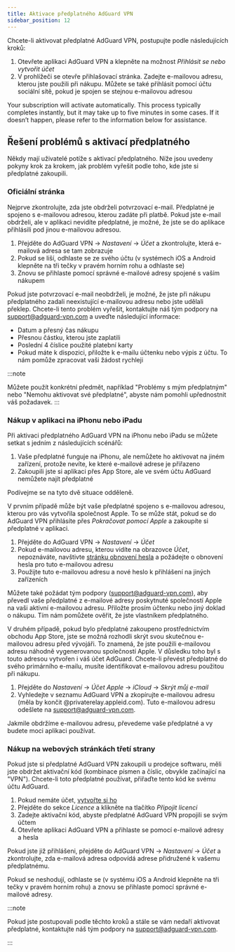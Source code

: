 ```yaml
---
title: Aktivace předplatného AdGuard VPN
sidebar_position: 12
---
```


Chcete-li aktivovat předplatné AdGuard VPN, postupujte podle následujících kroků:

1. Otevřete aplikaci AdGuard VPN a klepněte na možnost _Přihlásit se nebo vytvořit účet_
2. V prohlížeči se otevře přihlašovací stránka. Zadejte e-mailovou adresu, kterou jste použili při nákupu. Můžete se také přihlásit pomocí účtu sociální sítě, pokud je spojen se stejnou e-mailovou adresou

Your subscription will activate automatically. This process typically completes instantly, but it may take up to five minutes in some cases. If it doesn’t happen, please refer to the information below for assistance.

## Řešení problémů s aktivací předplatného

Někdy mají uživatelé potíže s aktivací předplatného. Níže jsou uvedeny pokyny krok za krokem, jak problém vyřešit podle toho, kde jste si předplatné zakoupili.

### Oficiální stránka

Nejprve zkontrolujte, zda jste obdrželi potvrzovací e-mail. Předplatné je spojeno s e-mailovou adresou, kterou zadáte při platbě. Pokud jste e-mail obdrželi, ale v aplikaci nevidíte předplatné, je možné, že jste se do aplikace přihlásili pod jinou e-mailovou adresou.

1. Přejděte do AdGuard VPN → _Nastavení_ → _Účet_ a zkontrolujte, která e-mailová adresa se tam zobrazuje
2. Pokud se liší, odhlaste se ze svého účtu (v systémech iOS a Android klepněte na tři tečky v pravém horním rohu a odhlaste se)
3. Znovu se přihlaste pomocí správné e-mailové adresy spojené s vaším nákupem

Pokud jste potvrzovací e-mail neobdrželi, je možné, že jste při nákupu předplatného zadali neexistující e-mailovou adresu nebo jste udělali překlep. Chcete-li tento problém vyřešit, kontaktujte náš tým podpory na support@adguard-vpn.com a uveďte následující informace:

- Datum a přesný čas nákupu
- Přesnou částku, kterou jste zaplatili
- Poslední 4 číslice použité platební karty
- Pokud máte k dispozici, přiložte k e-mailu účtenku nebo výpis z účtu. To nám pomůže zpracovat vaši žádost rychleji

:::note

Můžete použít konkrétní předmět, například "Problémy s mým předplatným" nebo "Nemohu aktivovat své předplatné", abyste nám pomohli upřednostnit váš požadavek.
:::

### Nákup v aplikaci na iPhonu nebo iPadu

Při aktivaci předplatného AdGuard VPN na iPhonu nebo iPadu se můžete setkat s jedním z následujících scénářů:

1. Vaše předplatné funguje na iPhonu, ale nemůžete ho aktivovat na jiném zařízení, protože nevíte, ke které e-mailové adrese je přiřazeno
2. Zakoupili jste si aplikaci přes App Store, ale ve svém účtu AdGuard nemůžete najít předplatné

Podívejme se na tyto dvě situace odděleně.

V prvním případě může být vaše předplatné spojeno s e-mailovou adresou, kterou pro vás vytvořila společnost Apple. To se může stát, pokud se do AdGuard VPN přihlásíte přes _Pokračovat pomocí Apple_ a zakoupíte si předplatné v aplikaci.

1. Přejděte do AdGuard VPN → _Nastavení_ → _Účet_
2. Pokud e-mailovou adresu, kterou vidíte na obrazovce _Účet_, nepoznáváte, navštivte [stránku obnovení hesla](https://auth.adguardaccount.com/account/recovery_password.html) a požádejte o obnovení hesla pro tuto e-mailovou adresu
3. Použijte tuto e-mailovou adresu a nové heslo k přihlášení na jiných zařízeních

Můžete také požádat tým podpory (support@adguard-vpn.com), aby převedl vaše předplatné z e-mailové adresy poskytnuté společností Apple na vaši aktivní e-mailovou adresu. Přiložte prosím účtenku nebo jiný doklad o nákupu. Tím nám pomůžete ověřit, že jste vlastníkem předplatného.

V druhém případě, pokud bylo předplatné zakoupeno prostřednictvím obchodu App Store, jste se možná rozhodli skrýt svou skutečnou e-mailovou adresu před vývojáři. To znamená, že jste použili e-mailovou adresu náhodně vygenerovanou společností Apple. V důsledku toho byl s touto adresou vytvořen i váš účet AdGuard. Chcete-li převést předplatné do svého primárního e-mailu, musíte identifikovat e-mailovou adresu použitou při nákupu.

1. Přejděte do _Nastavení_ → _Účet Apple_ → _iCloud_ → _Skrýt můj e-mail_
2. Vyhledejte v seznamu AdGuard VPN a zkopírujte e-mailovou adresu (měla by končit @privaterelay.appleid.com). Tuto e-mailovou adresu odešlete na support@adguard-vpn.com.

Jakmile obdržíme e-mailovou adresu, převedeme vaše předplatné a vy budete moci aplikaci používat.

### Nákup na webových stránkách třetí strany

Pokud jste si předplatné AdGuard VPN zakoupili u prodejce softwaru, měli jste obdržet aktivační kód (kombinace písmen a číslic, obvykle začínající na "VPN"). Chcete-li toto předplatné používat, přiřaďte tento kód ke svému účtu AdGuard.

1. Pokud nemáte účet, [vytvořte si ho](https://auth.adguardaccount.com/login.html)
2. Přejděte do sekce _Licence_ a klikněte na tlačítko _Připojit licenci_
3. Zadejte aktivační kód, abyste předplatné AdGuard VPN propojili se svým účtem
4. Otevřete aplikaci AdGuard VPN a přihlaste se pomocí e-mailové adresy a hesla

Pokud jste již přihlášeni, přejděte do AdGuard VPN → _Nastavení_ → _Účet_ a zkontrolujte, zda e-mailová adresa odpovídá adrese přidružené k vašemu předplatnému.

Pokud se neshodují, odhlaste se (v systému iOS a Android klepněte na tři tečky v pravém horním rohu) a znovu se přihlaste pomocí správné e-mailové adresy.

:::note

Pokud jste postupovali podle těchto kroků a stále se vám nedaří aktivovat předplatné, kontaktujte náš tým podpory na support@adguard-vpn.com.

:::
